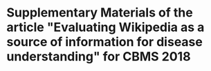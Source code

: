 # Supplementary Materials of the article "Evaluating Wikipedia as a source of information for disease understanding" for CBMS 2018
